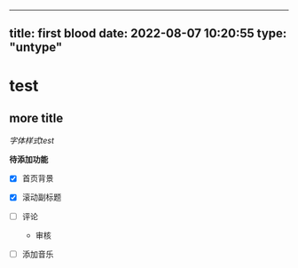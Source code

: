 
---
title: first blood
date: 2022-08-07 10:20:55
type: "untype"
---

# test

## more title

*字体样式test*


**待添加功能**

- [x] 首页背景
- [x] 滚动副标题
- [ ] 评论
    - 审核
- [ ] 添加音乐

